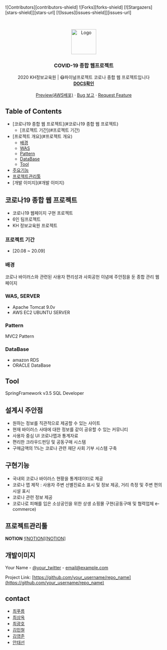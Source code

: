 ![Contributors][contributors-shield]
![Forks][forks-shield]
[![Stargazers][stars-shield]][stars-url]
[![Issues][issues-shield]][issues-url]


<!-- PROJECT LOGO -->
<br />
<p align="center">
  <a href="https://github.com/othneildrew/Best-README-Template">
    <img src="https://png.pngtree.com/png-vector/20200317/ourlarge/pngtree-logo-covid-19-coronavirus-wuhan-vector-illustration-png-image_2162385.jpg" alt="Logo" width="80" height="80">
  </a>

  <h3 align="center">COVID-19 종합 웹프로젝트</h3>

  <p align="center">
    2020 KH정보교육원 | 😷파이널프로젝트 코로나 종합 웹 프로젝트입니다
    <br />
    <a href="https://github.com/othneildrew/Best-README-Template"><strong>DOCS확인</strong></a>
    <br />
    <br />
    <a href="https://github.com/othneildrew/Best-README-Template">Preview(AWS배포)</a>
    ·
    <a href="https://github.com/othneildrew/Best-README-Template/issues">Bug 보고</a>
    ·
    <a href="https://github.com/othneildrew/Best-README-Template/issues">Request Feature</a>
  </p>
</p>

 
 

<!-- TABLE OF CONTENTS -->
## Table of Contents

* [코로나19 종합 웹 프로젝트](#코로나19 종합 웹 프로젝트)
  * [프로젝트 기간](#프로젝트 기간)
* [프로젝트 개요](#프로젝트 개요)
  * [배경](#배경) 
  * [WAS](#WAS)
  * [Pattern](#Pattern)
  * [DataBase](#DataBase)
  * [Tool](#Tool)
* [주요기능](#주요기능)
* [프로젝트관리툴](#프로젝트관리툴)
* [개발 이미지](#개발 이미지)



<!-- ABOUT THE PROJECT -->
## 코로나19 종합 웹 프로젝트

* 코로나19 웹페이지 구현 프로젝트
* 6인 팀프로젝트
* KH 정보교육원 프로젝트 

### 프로젝트 기간
* [20.08 ~ 20.09]

### 배경

코로나 바이러스와 관련된 사용자 편리성과 사회공헌 이념에 주안점을 둔 종합 관리 웹페이지

### WAS, SERVER
* Apache Tomcat 9.0v
* AWS EC2 UBUNTU SERVER

### Pattern

MVC2 Pattern

### DataBase

* amazon RDS
* ORACLE DataBase

<!-- ROADMAP -->
## Tool

SpringFramework v3.5
SQL Developer

<!-- CONTRIBUTING -->
## 설계시 주안점

   * 원하는 정보를 직관적으로 제공할 수 있는 사이트
   * 현재 바이러스 사태에 대한 정보를 같이 공유할 수 있는 커뮤니티
   * 사용자 중심 UI 코로나맵과 통계자료
   * 편리한 크라우드펀딩 및 공동구매 시스템
   * 구매금액의 1%는 코로나 관련 재단 사회 기부 시스템 구축

## 구현기능

* 국내외 코로나 바이러스 현황을 통계데이터로 제공
* 코로나 맵 제작 : 사용자 주변 선별진료소 표시 및 정보 제공, 거리 측정 및 주변 편의시설 표시
* 코로나 관련 정보 제공
* 코로나로 피해를 입은 소상공인을 위한 상생 쇼핑몰 구현(공동구매 및 협력업체 e-commerce)

<!-- LICENSE -->
## 프로젝트관리툴
**NOTION**
[![NOTION][NOTION]](http://logovectordl.com/wp-content/uploads/2019/11/notion-labs-inc-logo-vector.png)

<!-- CONTACT -->
## 개발이미지

Your Name - [@your_twitter](https://twitter.com/your_username) - email@example.com

Project Link: [https://github.com/your_username/repo_name](https://github.com/your_username/repo_name)


<!-- ACKNOWLEDGEMENTS -->
## contact
* [최푸름](https://github.com/choipureum)
* [최상옥](https://shields.io)
* [최광호](https://choosealicense.com)
* [김민철](https://pages.github.com)
* [김영준](https://daneden.github.io/animate.css)
* [안태선](https://connoratherton.com/loaders)


